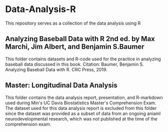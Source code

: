 # Data-Analysis-R
This repository serves as a collection of the data analysis using R 

## Analyzing Baseball Data with R 2nd ed. by Max Marchi, Jim Albert, and Benjamin S.Baumer 
This folder contains datasets and R-code used for the practice in analyzing baseball data discussed in this book. 
Citation: Baumer, Benjamin S. Analyzing Baseball Data with R. CRC Press, 2019. 

## Master: Longitudinal Data Analysis 
This folder contains the data analysis report, presentation, and R-markdown used during Min's UC Davis Biostatistics Master's Comprehension Exam.
The dataset used for this data analysis report is excluded from this folder since the dataset was provided as a subset of data from an ongoing aniaml neurodevelopmental research, which was not published at the time of the comprehension exam.  
